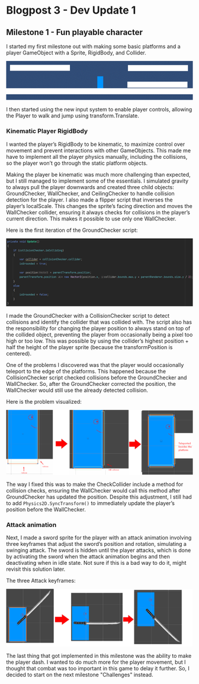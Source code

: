 ﻿# Blogpost 3 - Dev Update 1

## Milestone 1 - Fun playable character

I started my first milestone out with making some basic platforms and a player GameObject with a Sprite, RigidBody, and Collider.

![OnJump method](./Images/Blogpost3/Starting_Setup.png)

I then started using the new input system to enable player controls, allowing the Player to walk and jump using transform.Translate.

### Kinematic Player RigidBody

I wanted the player’s RigidBody to be kinematic, to maximize control over movement and prevent interactions with other GameObjects. This made me have to implement all the player physics manually, including the collisions, so the player won’t go through the static platform objects.

Making the player be kinematic was much more challenging than expected, but I still managed to implement some of the essentials. I simulated gravity to always pull the player downwards and created three child objects: GroundChecker, WallChecker, and CeilingChecker to handle collision detection for the player. I also made a flipper script that inverses the player’s localScale. This changes the sprite’s facing direction and moves the WallChecker collider, ensuring it always checks for collisions in the player’s current direction. This makes it possible to use only one WallChecker.

Here is the first iteration of the GroundChecker script:

![OnJump method](./Images/Blogpost3/GroundChecker.png)

I made the GroundChecker with a CollisionChecker script to detect collisions and identify the collider that was collided with. The script also has the responsibility for changing the player position to always stand on top of the collided object, preventing the player from occasionally being a pixel too high or too low. This was possible by using the collider’s highest position + half the height of the player sprite (because the transformPosition is centered).

One of the problems I discovered was that the player would occasionally teleport to the edge of the platforms. This happened because the CollisionChecker script checked collisions before the GroundChecker and WallChecker. So, after the GroundChecker corrected the position, the WallChecker would still use the already detected collision.

Here is the problem visualized:

![OnJump method](./Images/Blogpost3/CollisionChecker_Problem.png)


The way I fixed this was to make the CheckCollider include a method for collision checks, ensuring the WallChecker would call this method after GroundChecker has updated the position. Despite this adjustment, I still had to add `Physics2D.SyncTransform()` to immediately update the player’s position before the WallChecker.

### Attack animation

Next, I made a sword sprite for the player with an attack animation involving three keyframes that adjust the sword’s position and rotation, simulating a swinging attack. The sword is hidden until the player attacks, which is done by activating the sword when the attack animation begins and then deactivating when in idle state. Not sure if this is a bad way to do it, might revisit this solution later.

The three Attack keyframes:

![OnJump method](./Images/Blogpost3/Attack_KeyFrames.png)

The last thing that got implemented in this milestone was the ability to make the player dash. I wanted to do much more for the player movement, but I thought that combat was too important in this game to delay it further. So, I decided to start on the next milestone "Challenges" instead.
